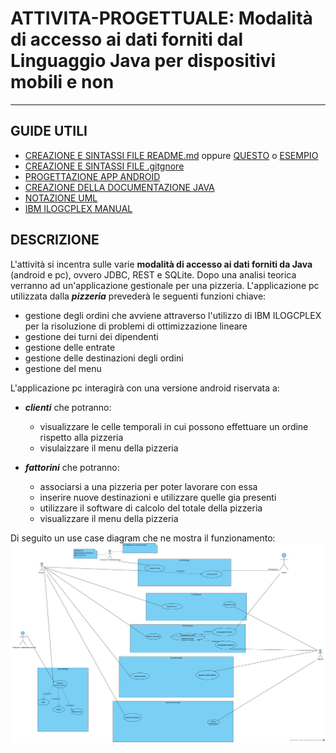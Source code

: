 # ATTIVITA-PROGETTUALE: Modalità di accesso ai dati forniti dal Linguaggio Java per dispositivi mobili e non
***
## GUIDE UTILI
* [CREAZIONE E SINTASSI FILE README.md](https://lorenzoneri.com/come-scrivere-un-readme/) oppure [QUESTO](https://www.ionos.it/digitalguide/siti-web/programmazione-del-sito-web/file-readme/) o [ESEMPIO](https://github.com/italia/readme-starterkit)
* [CREAZIONE E SINTASSI FILE .gitgnore](https://git-scm.com/docs/gitignore#_pattern_format)
* [PROGETTAZIONE APP ANDROID](https://www.html.it/guide/guida-android/)
* [CREAZIONE DELLA DOCUMENTAZIONE JAVA](https://person.dibris.unige.it/magillo-paola/P2_SMID04/lez11.html)
* [NOTAZIONE UML](https://www.tutorialspoint.com/uml/uml_basic_notations.htm)
* [IBM ILOGCPLEX MANUAL](https://www.ibm.com/docs/en/SSSA5P_12.8.0/ilog.odms.studio.help/pdf/usrcplex.pdf)

## DESCRIZIONE
L'attività si incentra sulle varie **modalità di accesso ai dati forniti da Java** (android e pc), ovvero JDBC, REST e SQLite. Dopo una analisi teorica verranno ad un'applicazione gestionale per una pizzeria.
L'applicazione pc utilizzata dalla **_pizzeria_** prevederà le seguenti funzioni chiave: 
* gestione degli ordini che avviene attraverso l'utilizzo di IBM ILOGCPLEX per la risoluzione di problemi di ottimizzazione lineare
* gestione dei turni dei dipendenti
* gestione delle entrate 
* gestione delle destinazioni degli ordini
* gestione del menu

L'applicazione pc interagirà con una versione android riservata a:
* **_clienti_** che potranno:
  * visualizzare le celle temporali in cui possono effettuare un ordine rispetto alla pizzeria
  * visulaizzare il menu della pizzeria

* **_fattorini_** che potranno:
  * associarsi a una pizzeria per poter lavorare con essa
  * inserire nuove destinazioni e utilizzare quelle gia presenti 
  * utilizzare il software di calcolo del totale della pizzeria 
  * visualizzare il menu della pizzeria


Di seguito un use case diagram che ne mostra il funzionamento:
![use-case diagram](UML/UseCaseMyPizzeria.jpg)



